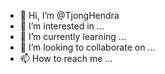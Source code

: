 - 👋 Hi, I’m @TjongHendra
- 👀 I’m interested in ...
- 🌱 I’m currently learning ...
- 💞️ I’m looking to collaborate on ...
- 📫 How to reach me ...

<!---
TjongHendra/TjongHendra is a ✨ special ✨ repository because its `README.md` (this file) appears on your GitHub profile.
You can click the Preview link to take a look at your changes.
--->
